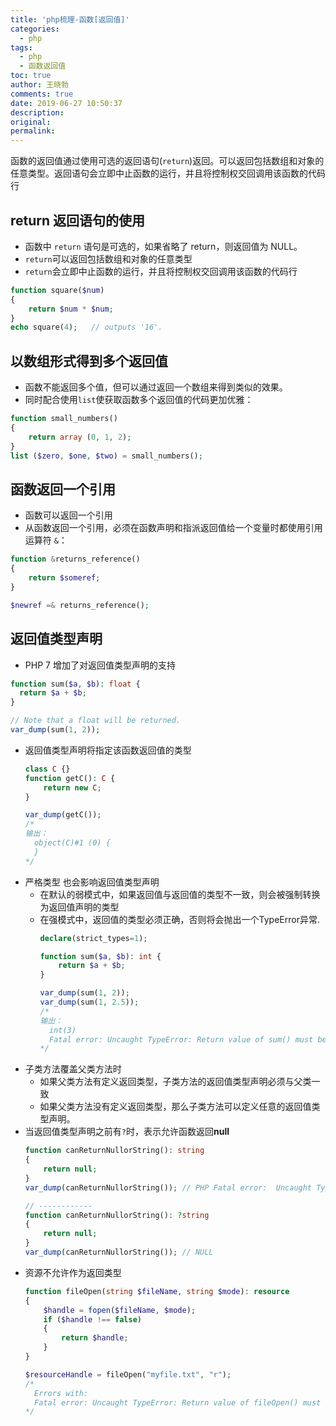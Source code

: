 ```yaml
---
title: 'php梳理-函数[返回值]'
categories:
  - php
tags:
  - php
  - 函数返回值
toc: true
author: 王晓勃
comments: true
date: 2019-06-27 10:50:37
description:
original:
permalink:
---
```


函数的返回值通过使用可选的返回语句(`return`)返回。可以返回包括数组和对象的任意类型。返回语句会立即中止函数的运行，并且将控制权交回调用该函数的代码行

<!-- more -->

## return 返回语句的使用
  * 函数中 `return` 语句是可选的，如果省略了 return，则返回值为 NULL。
  * `return`可以返回包括数组和对象的任意类型
  * `return`会立即中止函数的运行，并且将控制权交回调用该函数的代码行

  ```php
  function square($num)
  {
      return $num * $num;
  }
  echo square(4);   // outputs '16'.
  ```

## 以数组形式得到多个返回值
  * 函数不能返回多个值，但可以通过返回一个数组来得到类似的效果。
  * 同时配合使用`list`使获取函数多个返回值的代码更加优雅：
  ```php
  function small_numbers()
  {
      return array (0, 1, 2);
  }
  list ($zero, $one, $two) = small_numbers();
  ```

## 函数返回一个引用
  * 函数可以返回一个引用
  * 从函数返回一个引用，必须在函数声明和指派返回值给一个变量时都使用引用运算符 `&`：
  ```php
  function &returns_reference()
  {
      return $someref;
  }

  $newref =& returns_reference();
  ```

## 返回值类型声明
  * PHP 7 增加了对返回值类型声明的支持
  ```php
  function sum($a, $b): float {
    return $a + $b;
  }

  // Note that a float will be returned.
  var_dump(sum(1, 2));
  ```
  * 返回值类型声明将指定该函数返回值的类型
    ```php
    class C {}
    function getC(): C {
        return new C;
    }

    var_dump(getC());
    /*
    输出：
      object(C)#1 (0) {
      }
    */
    ```
  * 严格类型 也会影响返回值类型声明
    * 在默认的弱模式中，如果返回值与返回值的类型不一致，则会被强制转换为返回值声明的类型
    * 在强模式中，返回值的类型必须正确，否则将会抛出一个TypeError异常.
      ```php
      declare(strict_types=1);

      function sum($a, $b): int {
          return $a + $b;
      }

      var_dump(sum(1, 2));
      var_dump(sum(1, 2.5));
      /*
      输出：
        int(3)
        Fatal error: Uncaught TypeError: Return value of sum() must be of the type integer, float returned in - on line 5 in -:5
      */
      ```
  * 子类方法覆盖父类方法时
    * 如果父类方法有定义返回类型，子类方法的返回值类型声明必须与父类一致
    * 如果父类方法没有定义返回类型，那么子类方法可以定义任意的返回值类型声明。
  * 当返回值类型声明之前有`?`时，表示允许函数返回**null**
    ```php
    function canReturnNullorString(): string
    {
        return null;
    }
    var_dump(canReturnNullorString()); // PHP Fatal error:  Uncaught TypeError: Return value of canReturnNullorString() must be of the type string, null returned in ....

    // ------------
    function canReturnNullorString(): ?string
    {
        return null;
    }
    var_dump(canReturnNullorString()); // NULL
    ```
  * 资源不允许作为返回类型
    ```php
    function fileOpen(string $fileName, string $mode): resource
    {
        $handle = fopen($fileName, $mode);
        if ($handle !== false)
        {
            return $handle;
        }
    }

    $resourceHandle = fileOpen("myfile.txt", "r");
    /*
      Errors with:
      Fatal error: Uncaught TypeError: Return value of fileOpen() must be an instance of resource, resource returned.
    */
    ```